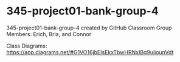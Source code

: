 # 345-project01-bank-group-4
345-project01-bank-group-4 created by GitHub Classroom
Group Members: Erich, Bria, and Connor

Class Diagrams: https://app.diagrams.net/#G1VO16jbEIsEkxTbwHRNxIBq9ujiounVdt

